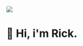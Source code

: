 <img src="https://static.vecteezy.com/system/resources/previews/001/195/702/non_2x/speech-bubbles-pixel-welcome-png.png">

<h1> 👋 Hi, i'm Rick.<h1>
